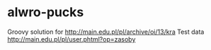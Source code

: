 # alwro-pucks
Groovy solution for http://main.edu.pl/pl/archive/oi/13/kra
Test data http://main.edu.pl/pl/user.phtml?op=zasoby
